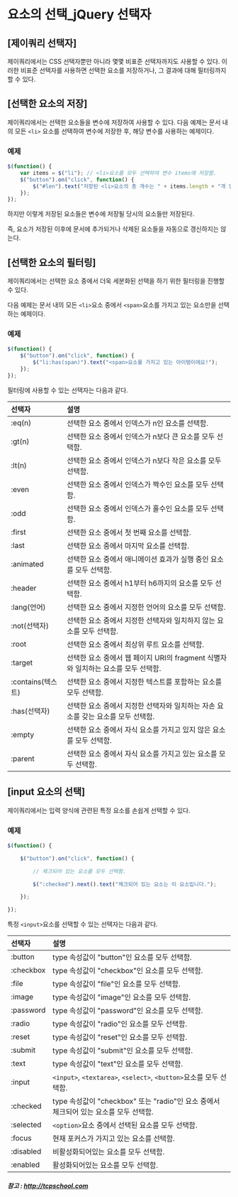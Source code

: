 # 요소의 선택_jQuery 선택자

## [제이쿼리 선택자]
  제이쿼리에서는 CSS 선택자뿐만 아니라 몇몇 비표준 선택자까지도 사용할 수 있다.
이러한 비표준 선택자를 사용하면 선택한 요소를 저장하거나, 그 결과에 대해 필터링까지 할 수 있다.

## [선택한 요소의 저장]
  제이쿼리에서는 선택한 요소들을 변수에 저장하여 사용할 수 있다.
다음 예제는 문서 내의 모든 `<li>` 요소를 선택하여 변수에 저장한 후, 해당 변수를 사용하는 예제이다.

### 예제
~~~javascript
$(function() {
    var items = $("li"); // <li>요소를 모두 선택하여 변수 items에 저장함.
    $("button").on("click", function() {
        $("#len").text("저장된 <li>요소의 총 개수는 " + items.length + "개 입니다.");
    });
});
~~~

하지만 이렇게 저장된 요소들은 변수에 저장될 당시의 요소들만 저장된다.

즉, 요소가 저장된 이후에 문서에 추가되거나 삭제된 요소들을 자동으로 갱신하지는 않는다.


## [선택한 요소의 필터링]
  제이쿼리에서는 선택한 요소 중에서 더욱 세분화된 선택을 하기 위한 필터링을 진행할 수 있다.

다음 예제는 문서 내의 모든 `<li>`요소 중에서 `<span>`요소를 가지고 있는 요소만을 선택하는 예제이다.

### 예제
~~~javascript
$(function() {
    $("button").on("click", function() {
        $("li:has(span)").text("<span>요소를 가지고 있는 아이템이에요!");
    });
});
~~~

필터링에 사용할 수 있는 선택자는 다음과 같다.

|선택자|설명|
|:-----|:-----|
|:eq(n)	| 선택한 요소 중에서 인덱스가 n인 요소를 선택함.|
|:gt(n)	| 선택한 요소 중에서 인덱스가 n보다 큰 요소를 모두 선택함.|
|:lt(n)	| 선택한 요소 중에서 인덱스가 n보다 작은 요소를 모두 선택함.|
|:even	| 선택한 요소 중에서 인덱스가 짝수인 요소를 모두 선택함.|
|:odd	| 선택한 요소 중에서 인덱스가 홀수인 요소를 모두 선택함.|
|:first	| 선택한 요소 중에서 첫 번째 요소를 선택함.|
|:last	| 선택한 요소 중에서 마지막 요소를 선택함.|
|:animated	| 선택한 요소 중에서 애니메이션 효과가 실행 중인 요소를 모두 선택함.|
|:header	| 선택한 요소 중에서 h1부터 h6까지의 요소를 모두 선택함.|
|:lang(언어)	| 선택한 요소 중에서 지정한 언어의 요소를 모두 선택함.|
|:not(선택자)	| 선택한 요소 중에서 지정한 선택자와 일치하지 않는 요소를 모두 선택함.|
|:root	| 선택한 요소 중에서 최상위 루트 요소를 선택함.|
|:target	| 선택한 요소 중에서 웹 페이지 URI의 fragment 식별자와 일치하는 요소를 모두 선택함.|
|:contains(텍스트)	| 선택한 요소 중에서 지정한 텍스트를 포함하는 요소를 모두 선택함.|
|:has(선택자)	| 선택한 요소 중에서 지정한 선택자와 일치하는 자손 요소를 갖는 요소를 모두 선택함.|
|:empty	| 선택한 요소 중에서 자식 요소를 가지고 있지 않은 요소를 모두 선택함.|
|:parent	| 선택한 요소 중에서 자식 요소를 가지고 있는 요소를 모두 선택함.|


## [input 요소의 선택]
  제이쿼리에서는 입력 양식에 관련된 특정 요소를 손쉽게 선택할 수 있다.

### 예제
~~~javascript
$(function() {

    $("button").on("click", function() {

        // 체크되어 있는 요소를 모두 선택함.

        $(":checked").next().text("체크되어 있는 요소는 이 요소입니다.");

    });

});
~~~

특정 `<input>`요소를 선택할 수 있는 선택자는 다음과 같다.

|선택자|설명|
|:-----|:-----|
|:button	| type 속성값이 "button"인 요소를 모두 선택함.|
|:checkbox	| type 속성값이 "checkbox"인 요소를 모두 선택함.|
|:file	| type 속성값이 "file"인 요소를 모두 선택함.|
|:image	| type 속성값이 "image"인 요소를 모두 선택함.|
|:password	| type 속성값이 "password"인 요소를 모두 선택함.|
|:radio	| type 속성값이 "radio"인 요소를 모두 선택함.|
|:reset	| type 속성값이 "reset"인 요소를 모두 선택함.|
|:submit	| type 속성값이 "submit"인 요소를 모두 선택함.|
|:text	| type 속성값이 "text"인 요소를 모두 선택함.|
|:input	| `<input>`, `<textarea>`, `<select>`, `<button>`요소를 모두 선택함.|
|:checked	| type 속성값이 "checkbox" 또는 "radio"인 요소 중에서 체크되어 있는 요소를 모두 선택함.|
|:selected	| `<option>`요소 중에서 선택된 요소를 모두 선택함.|
|:focus	| 현재 포커스가 가지고 있는 요소를 선택함.|
|:disabled	| 비활성화되어있는 요소를 모두 선택함.|
|:enabled	| 활성화되어있는 요소를 모두 선택함.|





##### 참고 : http://tcpschool.com
